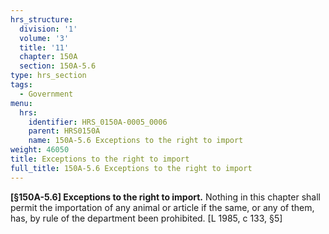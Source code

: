 ```yaml
---
hrs_structure:
  division: '1'
  volume: '3'
  title: '11'
  chapter: 150A
  section: 150A-5.6
type: hrs_section
tags:
  - Government
menu:
  hrs:
    identifier: HRS_0150A-0005_0006
    parent: HRS0150A
    name: 150A-5.6 Exceptions to the right to import
weight: 46050
title: Exceptions to the right to import
full_title: 150A-5.6 Exceptions to the right to import
---
```

**[§150A-5.6] Exceptions to the right to import.** Nothing in this chapter shall permit the importation of any animal or article if the same, or any of them, has, by rule of the department been prohibited. [L 1985, c 133, §5]